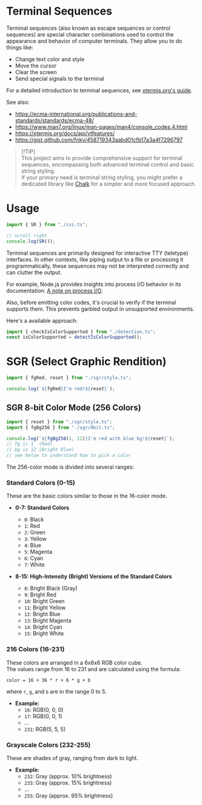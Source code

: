 # Terminal Sequences

Terminal sequences (also known as escape sequences or control sequences) are special character combinations used to control the appearance and behavior of computer terminals. They allow you to do things like:

- Change text color and style
- Move the cursor
- Clear the screen
- Send special signals to the terminal

For a detailed introduction to terminal sequences, see [xtermjs.org's guide](https://xtermjs.org/docs/guides/hooks#background---what-are-terminal-sequences).

See also:

- <https://ecma-international.org/publications-and-standards/standards/ecma-48/>
- <https://www.man7.org/linux/man-pages/man4/console_codes.4.html>
- <https://xtermjs.org/docs/api/vtfeatures/>
- <https://gist.github.com/fnky/458719343aabd01cfb17a3a4f7296797>

> [!TIP]\
> This project aims to provide comprehensive support for terminal sequences, encompassing both advanced terminal control and basic string styling.\
> If your primary need is terminal string styling, you might prefer a dedicated library like [Chalk](https://github.com/chalk/chalk) for a simpler and more focused approach.

# Usage

```ts
import { SR } from "./csi.ts";

// scroll right
console.log(SR());
```

Terminal sequences are primarily designed for interactive TTY (teletype) interfaces. In other contexts, like piping output to a file or processing it programmatically, these sequences may not be interpreted correctly and can clutter the output.

For example, Node.js provides insights into process I/O behavior in its documentation: [A note on process I/O](https://nodejs.org/api/process.html#process_a_note_on_process_i_o).

Also, before emitting color codes, it's crucial to verify if the terminal supports them. This prevents garbled output in unsupported environments.

Here's a available approach:

```ts
import { checkIsColorSupported } from "./detection.ts";
const isColorSupported = detectIsColorSupported();
```

# SGR (Select Graphic Rendition)

```ts
import { fgRed, reset } from "./sgr/style.ts";

console.log(`${fgRed}I'm red!${reset}`);
```

## SGR 8-bit Color Mode (256 Colors)

```ts
import { reset } from "./sgr/style.ts";
import { fgBg256 } from "./sgr/8bit.ts";

console.log(`${fgBg256(1, 12)}I'm red with blue bg!${reset}`);
// fg is 1  (Red)
// bg is 12 (Bright Blue)
// see below to understand how to pick a color
```

The 256-color mode is divided into several ranges:

### Standard Colors (0-15)

These are the basic colors similar to those in the 16-color mode.

- **0-7: Standard Colors**
  - `0`: Black
  - `1`: Red
  - `2`: Green
  - `3`: Yellow
  - `4`: Blue
  - `5`: Magenta
  - `6`: Cyan
  - `7`: White

- **8-15: High-Intensity (Bright) Versions of the Standard Colors**
  - `8`: Bright Black (Gray)
  - `9`: Bright Red
  - `10`: Bright Green
  - `11`: Bright Yellow
  - `12`: Bright Blue
  - `13`: Bright Magenta
  - `14`: Bright Cyan
  - `15`: Bright White

### 216 Colors (16-231)

These colors are arranged in a 6x6x6 RGB color cube.\
The values range from 16 to 231 and are calculated using the formula:

```
color = 16 + 36 * r + 6 * g + b
```

where `r`, `g`, and `b` are in the range 0 to 5.

- **Example:**
  - `16`: RGB(0, 0, 0)
  - `17`: RGB(0, 0, 1)
  - ...
  - `231`: RGB(5, 5, 5)

### Grayscale Colors (232-255)

These are shades of gray, ranging from dark to light.

- **Example:**
  - `232`: Gray (approx. 10% brightness)
  - `233`: Gray (approx. 15% brightness)
  - ...
  - `255`: Gray (approx. 95% brightness)
